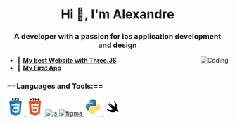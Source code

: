 <h1 align="center">Hi 👋, I'm Alexandre</h1>
<h3 align="center">A developer with a passion for ios application development and design</h3>
<img align="right" alt="Coding" width"50" src="https://i.pinimg.com/originals/e4/26/70/e426702edf874b181aced1e2fa5c6cde.gif">

- 🎫 [**My best Website with Three.JS**](https://hydroft1.github.io/three.js-webGL/)
- 📱 [**My First App**](https://github.com/hydroft1/first-app-SwiftUI)


<h3 align="left">==Languages and Tools:==</h3>
<p align="left"> 
  <a href="https://www.w3schools.com/css/" target="_blank" rel="noreferrer"> <img src="https://raw.githubusercontent.com/devicons/devicon/master/icons/css3/css3-original-wordmark.svg" alt="css3" width="40" height="40"/> </a>
  <a href="https://www.w3.org/html/" target="_blank" rel="noreferrer"> <img src="https://raw.githubusercontent.com/devicons/devicon/master/icons/html5/html5-original-wordmark.svg" alt="html5" width="40" height="40"/> </a>
  <a href="https://developer.mozilla.org/fr/docs/Web/JavaScript" target="_blank" rel="noreferrer"> <img src="https://raw.githubusercontent.com/vorillaz/devicons/master/!SVG/javascript_1.svg" alt="js" width="40" height="40"/> </a>
  <a href="https://www.figma.com/" target="_blank" rel="noreferrer"> <img src="https://www.vectorlogo.zone/logos/figma/figma-icon.svg" alt="figma" width="40" height="40"/> </a> 
  <a href="https://www.python.org" target="_blank" rel="noreferrer"> <img src="https://raw.githubusercontent.com/devicons/devicon/master/icons/python/python-original.svg" alt="python" width="40" height="40"/> </a>
  <a href="https://developer.apple.com/xcode/swiftui" target="_blank" rel="noreferrer"> <img src="https://raw.githubusercontent.com/vorillaz/devicons/master/!SVG/swift.svg" alt="swift" width="40" height="40"/> </a></p>

